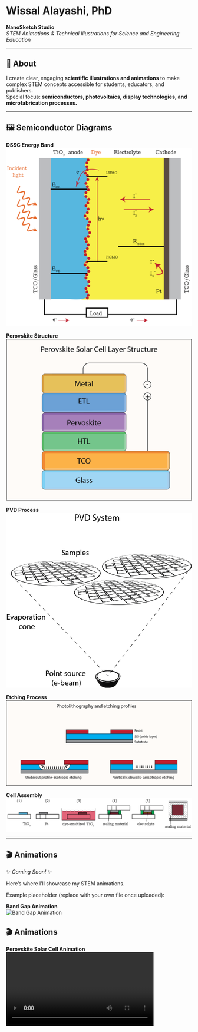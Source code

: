 # Wissal Alayashi, PhD  
**NanoSketch Studio**  
*STEM Animations & Technical Illustrations for Science and Engineering Education*  

---

## 📘 About  
I create clear, engaging **scientific illustrations and animations** to make complex STEM concepts accessible for students, educators, and publishers.  
Special focus: **semiconductors, photovoltaics, display technologies, and microfabrication processes.**

---

## 🖼️ Semiconductor Diagrams  

**DSSC Energy Band**  
![DSSC Energy Band](DSSC-Energy-Band.png)  

**Perovskite Structure**  
![Perovskite Structure](Perovskite.png)  

**PVD Process**  
![PVD Process](PVD.png)  

**Etching Process**  
![Etching Process](Etching-profiles.png)  

**Cell Assembly**  
![Cell Assembly](Cell-assembly.png)  

---

## 🎬 Animations  

✨ *Coming Soon!* ✨  

Here’s where I’ll showcase my STEM animations.  

Example placeholder (replace with your own file once uploaded):  

**Band Gap Animation**  
![Band Gap Animation](assets/animations/bandgap.gif)  

## 🎬 Animations  

**Perovskite Solar Cell Animation**  
<video width="400" controls>
  <source src="Perovskite.mp4" type="video/mp4">
  Your browser does not support the video tag.
</video>

